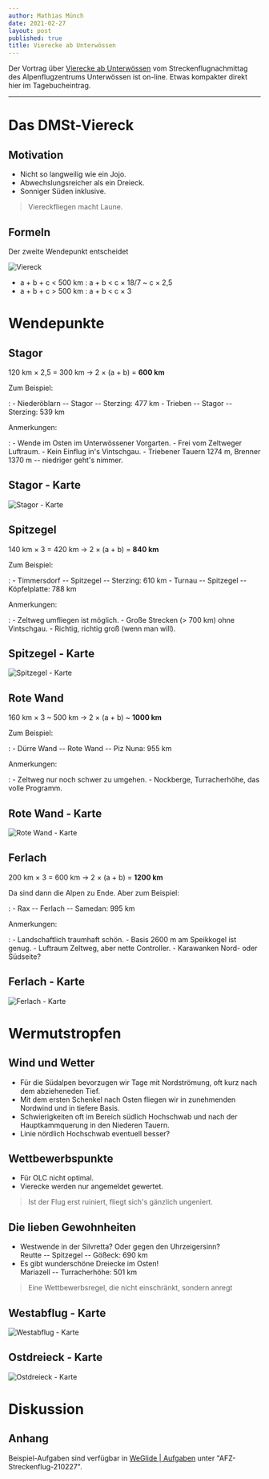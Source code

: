 ```yaml
---
author: Mathias Münch
date: 2021-02-27
layout: post
published: true
title: Vierecke ab Unterwössen
---
```


Der Vortrag über [Vierecke ab
Unterwössen](https://mathias-muench.github.io/SFN-Vierecke/) vom
Streckenflugnachmittag des Alpenflugzentrums Unterwössen ist on-line.
Etwas kompakter direkt hier im Tagebucheintrag.

------------------------------------------------------------------------

# Das DMSt-Viereck

## Motivation

-   Nicht so langweilig wie ein Jojo.
-   Abwechslungsreicher als ein Dreieck.
-   Sonniger Süden inklusive.

> Viereckfliegen macht Laune.

## Formeln

Der zweite Wendepunkt entscheidet

![Viereck](/assets/viereck.png)

-   a + b + c \< 500 km : a + b \< c × 18/7 \~ c × 2,5
-   a + b + c \> 500 km : a + b \< c × 3

# Wendepunkte

## Stagor

120 km × 2,5 = 300 km → 2 × (a + b) = **600 km**

Zum Beispiel:

:   -   Niederöblarn -- Stagor -- Sterzing: 477 km
    -   Trieben -- Stagor -- Sterzing: 539 km

Anmerkungen:

:   -   Wende im Osten im Unterwössener Vorgarten.
    -   Frei vom Zeltweger Luftraum.
    -   Kein Einflug in's Vintschgau.
    -   Triebener Tauern 1274 m, Brenner 1370 m -- niedriger geht's
        nimmer.

## Stagor - Karte

![Stagor - Karte](/assets/stagor.png)

## Spitzegel

140 km × 3 = 420 km → 2 × (a + b) = **840 km**

Zum Beispiel:

:   -   Timmersdorf -- Spitzegel -- Sterzing: 610 km
    -   Turnau -- Spitzegel -- Köpfelplatte: 788 km

Anmerkungen:

:   -   Zeltweg umfliegen ist möglich.
    -   Große Strecken (\> 700 km) ohne Vintschgau.
    -   Richtig, richtig groß (wenn man will).

## Spitzegel - Karte

![Spitzegel - Karte](/assets/spitzegel.png)

## Rote Wand

160 km × 3 \~ 500 km → 2 × (a + b) \~ **1000 km**

Zum Beispiel:

:   -   Dürre Wand -- Rote Wand -- Piz Nuna: 955 km

Anmerkungen:

:   -   Zeltweg nur noch schwer zu umgehen.
    -   Nockberge, Turracherhöhe, das volle Programm.

## Rote Wand - Karte

![Rote Wand - Karte](/assets/rotewand.png)

## Ferlach

200 km × 3 = 600 km → 2 × (a + b) = **1200 km**

Da sind dann die Alpen zu Ende. Aber zum Beispiel:

:   -   Rax -- Ferlach -- Samedan: 995 km

Anmerkungen:

:   -   Landschaftlich traumhaft schön.
    -   Basis 2600 m am Speikkogel ist genug.
    -   Luftraum Zeltweg, aber nette Controller.
    -   Karawanken Nord- oder Südseite?

## Ferlach - Karte

![Ferlach - Karte](/assets/ferlach.png)

# Wermutstropfen

## Wind und Wetter

-   Für die Südalpen bevorzugen wir Tage mit Nordströmung, oft kurz nach
    dem abzieheneden Tief.
-   Mit dem ersten Schenkel nach Osten fliegen wir in zunehmenden
    Nordwind und in tiefere Basis.
-   Schwierigkeiten oft im Bereich südlich Hochschwab und nach der
    Hauptkammquerung in den Niederen Tauern.
-   Linie nördlich Hochschwab eventuell besser?

## Wettbewerbspunkte

-   Für OLC nicht optimal.
-   Vierecke werden nur angemeldet gewertet.

> Ist der Flug erst ruiniert, fliegt sich's gänzlich ungeniert.

## Die lieben Gewohnheiten

-   Westwende in der Silvretta? Oder gegen den Uhrzeigersinn?\
    Reutte -- Spitzegel -- Gößeck: 690 km
-   Es gibt wunderschöne Dreiecke im Osten!\
    Mariazell -- Turracherhöhe: 501 km

> Eine Wettbewerbsregel, die nicht einschränkt, sondern anregt

## Westabflug - Karte

![Westabflug - Karte](/assets/westabflug.png)

## Ostdreieck - Karte

![Ostdreieck - Karte](/assets/ostdreieck.png)

# Diskussion

## Anhang

Beispiel-Aufgaben sind verfügbar in [WeGlide \|
Aufgaben](https://weglide.org/task/explore?order_by=-stars)
unter "AFZ-Streckenflug-210227".
